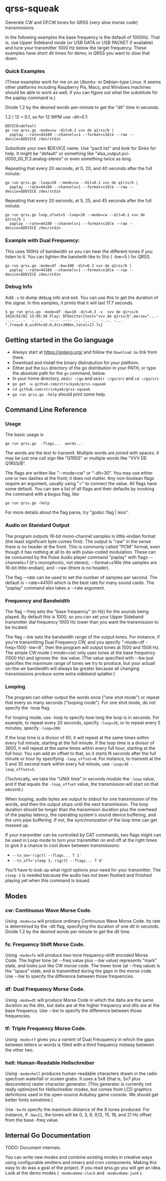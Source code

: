 # qrss-squeak
Generate CW and DFCW tones for QRSS (very slow morse code) transmissions.

In the following examples the base frequency is the default of 1000Hz.
That is, use Upper Sideband mode (or USB DATA or USB PACKET if available)
and tune your transmitter 1000 Hz below the target frequency.
These examples have short dit times for demo; in QRSS you want to slow that down.

### Quick Examples

(These examples work for me on an Ubuntu- or Debian-type Linux.
It seems other platforms including Raspberry Pis, Macs, and Windows machines
should be able to work as well, if you can figure out what the substitute
for the paplay command is.)

Divide 1.2 by the desired words-per-minute to get the "dit" time in seconds.

1.2 / 12 = 0.1, so for 12 WPM use -dit=0.1:

```
DEVICE=default
go run qrss.go -mode=cw -dit=0.1 vvv de q1rss/b |
  paplay --rate=44100 --channels=1 --format=s16le --raw --device=$DEVICE /dev/stdin
```
Substitute your own $DEVICE name.  Use "pactl list" and look for Sinks for help.
It might be "default" or something like "alsa_output.pci-0000_00_1f.3.analog-stereo"
or even something twice as long.

Repeating that every 20 seconds, at 0, 20, and 40 seconds after the full minute:
```
go run qrss.go -loop=20 --mode=cw --dit=0.1 vvv de q1rss/b |
  paplay --rate=44100 --channels=1 --format=s16le --raw --device=$DEVICE /dev/stdin
```

Repeating that every 20 seconds, at 5, 25, and 45 seconds after the full minute:
```
go run qrss.go loop_ofset=5 -loop=20 --mode=cw --dit=0.1 vvv de q1rss/b |
  paplay --rate=44100 --channels=1 --format=s16le --raw --device=$DEVICE /dev/stdin
```

### Example with Dual Frequency:
This uses 100Hz of bandwidth so you can hear the different tones if you
listen to it.  You can tighten the bandwith like to 5hz ( -bw=5 ) for QRSS.
```
go run qrss.go -mode=df -bw=100 -dit=0.3 vvv de q1rss/b |
  paplay --rate=44100 --channels=1 --format=s16le --raw --device=$DEVICE /dev/stdin
```

### Debug Info

Add `-x` to dump debug info and exit.  You can use this to get the duration of the signal.
In this eamples, it prints that it will last 17.7 seconds.

```
$ go run qrss.go -mode=df -bw=10 -dit=0.3 -x  vvv de q1rss/b
2019/02/02 15:05:38 Play: DFEmitter{text="vvv de q1rss/b",morse="...- ...- ...-   -.. .   --.- .---- .-. ... ... -..-. -... ",freq=0.0,width=10.0,dit=300ms,total=17.7s}
```

## Getting started in the Go language

*   Always start at https://golang.org/ and follow the `Download Go` link from there.
*   Download and install the binary distrubution for your platform.
*   Either put the `bin` directory of the go distribution in your PATH, or type the absolute path for the `go` command, below.
*   In your home directory, `mkdir ~/go` and `mkdir ~/go/src` and `cd ~/go/src`
*   `go get -u github.com/strickyak/qrss-squeak`
*   `cd github.com/strickyak/qrss-squeak`
*   `go run qrss.go -help` should print some help.

## Command Line Reference

### Usage

The basic usage is
```
go run qrss.go  -flags...  words...
```

The words are the text to transmit.  Multiple words are joined with spaces.
It may be just one call sign like "Q1RSS" or multiple words like "VVV DE Q1RSS/B".

The flags are written like "--mode=cw" or "-dit=30".  You may use either one or two
dashes at the front; it does not matter.  Any non-boolean flags require an argument,
usually using "=" to connect the value.  All flags have some default.  You can see
a list of all flags and their defaults by invoking the command with a bogus flag, like
```
go run qrss.go -help
```
For more details about the flag parse, try "godoc flag | less".

### Audio on Standard Output

The program outputs 16-bit mono-channel samples in little-endian format (the least significant
byte comes first).  The output is "raw" in the sense there is no header at the front.
This is commonly called "PCM" format, even though it has nothing at all to do with
pulse-coded modulation.  These can be consumed by the Pulse Audio player command
"paplay" with flags --channels=1 (it's monophonic, not stereo), --format=s16le
(the samples are 16-bit little-endian), and --raw (there is no header).

The flag --rate can be used to set the number of samples per second.
The default is --rate=44100 which is the best rate for many sound cards.
The "paplay" command also takes a --rate argument.

### Frequency and Bandwidth

The flag --freq sets the "base frequency" (in Hz) for the sounds being played.
By default this is 1000, so you can set your Upper Sideband transmitter dial
frequency 1000 Hz lower than you want the transmission to be located.

The flag --bw sets the bandwidth range of the output tones.  For instance, if you're
transmitting Dual Frequency CW, and you specify "-mode=df -freq=1500 -bw=8",
then the program will output tones at 1500 and 1508 Hz.  The simple CW mode
(-mode=cw) only uses tones at the base frequency (1500 Hz) and ignores the -bw value.
(The value specified with --bw just specifies the maximum range of tones we try
to produce, but your actuall on-the-air bandwidth will always be greater
because all changing transmissions produce some extra sideband splatter.)

### Looping

The program can either output the words once ("one shot mode") or repeat that
every so many seconds ("looping mode").  For one shot mode, do not specify
the -loop flag.

For looping mode, use -loop to specify how long the loop is in seconds.
For example, to repeat every 20 seconds, specify `-loop=20`,
or to repeat every 5 minutes, specify `-loop=300`.

If the loop time is a divisor of 60, it will repeat at the same times
within every full minute, starting at the full minute.   If the loop
time is a divisor of 3600, it will repeat at the same times within every
full hour, starting at the full hour.  You can add an offset to that,
so it starts N seconds after the full minute or hour by specifying
`-loop_offset=N`.  For instance, to transmit at the 5 and 35 second
mark within every full minute, use `-loop=30 -loop_offset=5`.

(Technically, we take the "UNIX time" in seconds modulo the `-loop`
value, and if that equals the `-loop_offset` value, the transmission will
start on that second.)

When looping, audio bytes are output to stdout for one transmission of
the words, and then the output stops until the next transmission.
The loop duration should be longer than the transmision duration
plus the overhead of the paplay latency, the operating system's sound device
buffering, and the unix pipe buffering.  If not, the synchronization
of the loop time can get messed up.

If your transmitter can be controlled by CAT commands,
two flags might can be used in Loop mode to turn your transmitter on and off
at the right times to give it a chance to cool down between transmissions:

*   `--tx_on='rigctl --flags... T 1'`
*   `--tx_off='sleep 3; rigctl --flags... T 0'`

You'll have to look up what rigctl options your need for your transmitter.
The `sleep 3` is needed because the audio has not been flushed and finished
playing yet when this command is issued.

## Modes

### cw: Continuous Wave Morse Code.

Using `-mode=cw` will produce ordinary Continuous Wave Morse Code.
Its rate is determined by the -dit flag, specifying the duration of
one dit in seconds.  Divide 1.2 by the desired words per minute to
get the dit time.

### fs: Frequency Shift Morse Code.

Using `-mode=fs` will produce two-tone frequency-shift encoded Morse Code.
The higher tone (at --freq value plus --bw value) represents "mark" state,
and looks just like CW morse code.  The lower tone (at --freq value)
is the "space" state, and is transmitted during the gaps in the morse code.
Use --bw to specify the difference between those frequencies.

### df: Dual Frequency Morse Code.

Using `-mode=dt` will produce Morse Code in which the dahs are the same
duration as the dits, but dahs are at the higher frequency and dits are
at the base frequency.
Use --bw to specify the difference between those frequencies.

### tf: Triple Frequency Morse Code.

Using `-mode=tf` gives you a varient of Dual Freuquency in which the
gaps between letters or words is filled with a third frequency midway
between the other two.

### hell: Human-Readable Hellschreiber

Using `-mode=hell` produces human-readable characters drawn in the
radio spectrum waterfall or screen grabs.  It uses a 5x8 (that is, 5x7
plus descenders) raster character generator.  (This generator is currently not
really optimized for Hellschreiber modes, but comes from LCD graphics
definitions used in the open-source Arduboy game console.  We should
get better fonts sometime.)

Use `-bw` to specify the maximum distance of the 8 tones produced.
For instance, if `-bw=21`, the tones will be 0, 3, 6, 9,12, 15, 18,
and 21 Hz offset from the base -freq value.

## Internal Go Documentation

TODO: Document internals.

You can write new modes and combine existing modes in creative ways
using configurable emitters and mixers and cron components.
Making this easy to do was a goal of the project.
If you read qrss.go you will get an idea.  Look at the demo modes
( `-mode=demo-clock` and `-mode=demo-junk` ).
